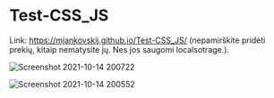 # Test-CSS_JS

Link: https://mjankovskij.github.io/Test-CSS_JS/ (nepamirškite pridėti prekių, kitaip nematysite jų. Nes jos saugomi localsotrage.).


![Screenshot 2021-10-14 200722](https://user-images.githubusercontent.com/70883106/137364153-c2a163c2-3b3a-433f-9911-9dee6f646c96.jpg)

![Screenshot 2021-10-14 200552](https://user-images.githubusercontent.com/70883106/137364040-b0462710-395b-4965-a4a5-3386c53c730b.jpg)
